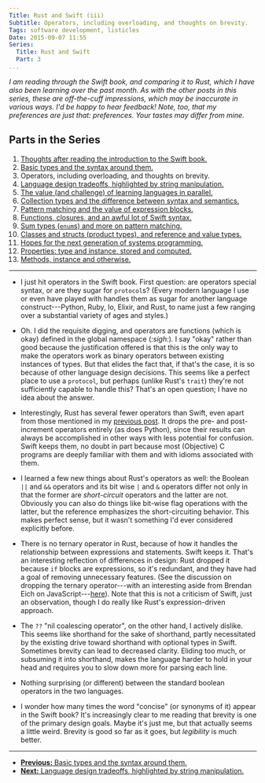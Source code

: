 ```yaml
---
Title: Rust and Swift (iii)
Subtitle: Operators, including overloading, and thoughts on brevity.
Tags: software development, listicles
Date: 2015-09-07 11:55
Series:
  Title: Rust and Swift
  Part: 3
...
```


<i class="editorial">I am reading through the Swift book, and comparing it to
Rust, which I have also been learning over the past month. As with the other
posts in this series, these are off-the-cuff impressions, which may be
inaccurate in various ways. I'd be happy to hear feedback! Note, too, that my
preferences are just that: preferences. Your tastes may differ from mine.</i>

Parts in the Series
-------------------

1.  [Thoughts after reading the introduction to the Swift book.][1]
2.  [Basic types and the syntax around them.][2]
3.  Operators, including overloading, and thoughts on brevity.
4.  [Language design tradeoffs, highlighted by string manipulation.][4]
5.  [The value (and challenge) of learning languages in parallel.][5]
6.  [Collection types and the difference between syntax and semantics.][6]
7.  [Pattern matching and the value of expression blocks.][7]
8.  [Functions, closures, and an awful lot of Swift syntax.][8]
9.  [Sum types (`enum`s) and more on pattern matching.][9]
10. [Classes and structs (product types), and reference and value types.][10]
11. [Hopes for the next generation of systems programming.][11]
12. [Properties: type and instance, stored and computed.][12]
13. [Methods, instance and otherwise.][13]

[1]: /2015/rust-and-swift-i.html
[2]: /2015/rust-and-swift-ii.html
[4]: /2015/rust-and-swift-iv.html
[5]: /2015/rust-and-swift-v.html
[6]: /2015/rust-and-swift-vi.html
[7]: /2015/rust-and-swift-vii.html
[8]: /2015/rust-and-swift-viii.html
[9]: /2015/rust-and-swift-ix.html
[10]: /2015/rust-and-swift-x.html
[11]: /2016/rust-and-swift-xi.html
[12]: /2016/rust-and-swift-xii.html
[13]: /2016/rust-and-swift-xiii.html

---

  - I just hit operators in the Swift book. First question: are operators
    special syntax, or are they sugar for `protocol`s? (Every modern language I
    use or even have played with handles them as sugar for another language
    construct---Python, Ruby, Io, Elixir, and Rust, to name just a few ranging
    over a substantial variety of ages and styles.)

  - Oh. I did the requisite digging, and operators are functions (which is okay)
    defined in the global namespace (_:sigh:_). I say "okay" rather than good
    because the justification offered is that this is the only way to make the
    operators work as binary operators between existing instances of types. But
    that elides the fact that, if that's the case, it is so because of other
    language design decisions. This seems like a perfect place to use a
    `protocol`, but perhaps (unlike Rust's `trait`) they're not sufficiently
    capable to handle this? That's an open question; I have no idea about the
    answer.

  - Interestingly, Rust has several fewer operators than Swift, even apart from
    those mentioned in my [previous post][2]. It drops the pre- and
    post-increment operators entirely (as does Python), since their results can
    always be accomplished in other ways with less potential for confusion.
    Swift keeps them, no doubt in part because most (Objective) C programs are
    deeply familiar with them and with idioms associated with them.

  - I learned a few new things about Rust's operators as well: the Boolean `||`
    and `&&` operators and its bit wise `|` and `&` operators differ not only in
    that the former are *short-circuit* operators and the latter are not.
    Obviously you can also do things like bit-wise flag operations with the
    latter, but the reference emphasizes the short-circuiting behavior. This
    makes perfect sense, but it wasn't something I'd ever considered explicitly
    before.

  - There is no ternary operator in Rust, because of how it handles the
    relationship between expressions and statements. Swift keeps it. That's an
    interesting reflection of differences in design: Rust dropped it because
    `if` blocks are expressions, so it's redundant, and they have had a goal of
    removing unnecessary features. (See the discussion on dropping the ternary
    operator---with an interesting aside from Brendan Eich on
    JavaScript---[here][#1698]). Note that this is not a criticism of Swift,
    just an observation, though I do really like Rust's expression-driven
    approach.

  - The `??` "nil coalescing operator", on the other hand, I actively dislike.
    This seems like shorthand for the sake of shorthand, partly necessitated by
    the existing drive toward shorthand with optional types in Swift. Sometimes
    brevity can lead to decreased clarity. Eliding too much, or subsuming it
    into shorthand, makes the language harder to hold in your head and requires
    you to slow down more for parsing each line.

  - Nothing surprising (or different) between the standard boolean operators in
    the two languages.

  - I wonder how many times the word "concise" (or synonyms of it) appear in the
    Swift book? It's increasingly clear to me reading that brevity is one of the
    primary design goals. Maybe it's just me, but that actually seems a little
    weird. Brevity is good so far as it goes, but *legibility* is much better.

[#1698]: https://github.com/rust-lang/rust/issues/1698

---

  - [**Previous:** Basic types and the syntax around them.][2]
  - [**Next:** Language design tradeoffs, highlighted by string manipulation.][4]
